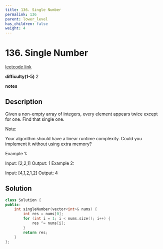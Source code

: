 ```yaml
---
title: 136. Single Number
permalink: 136
parent: lower_level
has_children: false
weight: 4
---
```

# 136. Single Number
[leetcode link](https://leetcode.com/problems/single-number/)

**difficulty(1-5)** 
2

**notes**   


## Description
Given a non-empty array of integers, every element appears twice except for one. Find that single one.

Note:

Your algorithm should have a linear runtime complexity. Could you implement it without using extra memory?

Example 1:

Input: [2,2,1]
Output: 1
Example 2:

Input: [4,1,2,1,2]
Output: 4

## Solution
```c++
class Solution {
public:
    int singleNumber(vector<int>& nums) {
        int res = nums[0];
        for (int i = 1; i < nums.size(); i++) {
            res ^= nums[i];
        }
        return res;
    }
};
```


